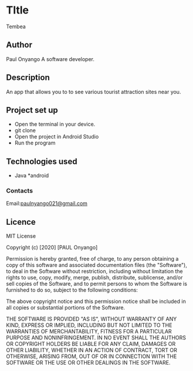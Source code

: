 # TItle

Tembea

 ## Author
 Paul Onyango
 A software developer.


## Description
 An app that allows you to to see various tourist attraction sites near you.

## Project set up
 * Open the terminal in your device.
 * git clone
 * Open the project in Android Studio
 * Run the program




## Technologies used

* Java
*android




 ### Contacts
  Email:paulnyango021@gmail.com

## Licence
MIT License

Copyright (c) [2020] [PAUL Onyango]

Permission is hereby granted, free of charge, to any person obtaining a copy
of this software and associated documentation files (the "Software"), to deal
in the Software without restriction, including without limitation the rights
to use, copy, modify, merge, publish, distribute, sublicense, and/or sell
copies of the Software, and to permit persons to whom the Software is
furnished to do so, subject to the following conditions:

The above copyright notice and this permission notice shall be included in all
copies or substantial portions of the Software.

THE SOFTWARE IS PROVIDED "AS IS", WITHOUT WARRANTY OF ANY KIND, EXPRESS OR
IMPLIED, INCLUDING BUT NOT LIMITED TO THE WARRANTIES OF MERCHANTABILITY,
FITNESS FOR A PARTICULAR PURPOSE AND NONINFRINGEMENT. IN NO EVENT SHALL THE
AUTHORS OR COPYRIGHT HOLDERS BE LIABLE FOR ANY CLAIM, DAMAGES OR OTHER
LIABILITY, WHETHER IN AN ACTION OF CONTRACT, TORT OR OTHERWISE, ARISING FROM,
OUT OF OR IN CONNECTION WITH THE SOFTWARE OR THE USE OR OTHER DEALINGS IN THE
SOFTWARE.